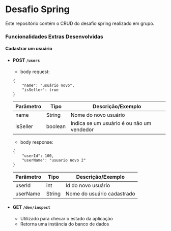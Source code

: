 # Desafio Spring

Este repositório contém o CRUD do desafio spring realizado em grupo.

### Funcionalidades Extras Desenvolvidas

#### Cadastrar um usuário

- #### POST ``` /users ```
    - body request:
    ```
    {
        "name": "usuário novo",
        "isSeller": true
    }
    ```
    | Parâmetro | Tipo | Descrição/Exemplo |
    | --------- | ---- | ----------------- |
    | name      | String| Nome do novo usuário |
    | isSeller  | boolean| Indica se um usuário é ou não um vendedor |

    - body response:
    ```
    {
        "userId": 100,
        "userName": "usuario novo 2"
    }
    ```
  | Parâmetro | Tipo | Descrição/Exemplo |
  | --------- | ---- | ----------------- |
  | userId    | int  | Id do novo usuário |
  | userName  | String | Nome do usuário cadastrado |

- #### GET ``` /dev/inspect ```
    - Utilizado para checar o estado da aplicação
    - Retorna uma instância do banco de dados